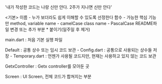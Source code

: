 '내가 작성한 코드는 나랑 신만 안다. 2주가 지나면 신만 안다'

<기본>
이름 - 누가 보더라도 쉽게 이해할 수 있도록 선정한다
함수 - 가능한 핵심 기능만 
method, variable name - camelCase 
class name - PascalCase
README파일 변경 또는 추가 부분 * 붙이기(일주일 후 제거)

<DOCS>
main.dart : 처음 기본 실행 파일

Default : 공통 상수 또는 임시 코드 보관 
    - Config.dart : 공통으로 사용되는 상수들 저장 
    - Temporary.dart : 언젠가 사용될 코드지만, 현재는 사용하고 있지 않는 코드 보관 
    
GetxController : Getx controller를 모아둔 곳

Screen : UI Screen, 전체 코드가 합쳐지는 부분


